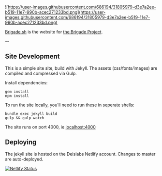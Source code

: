 
![https://user-images.githubusercontent.com/686194/31805979-d3e7a2ee-b519-11e7-990b-acec271233bd.png](https://user-images.githubusercontent.com/686194/31805979-d3e7a2ee-b519-11e7-990b-acec271233bd.png)

[Brigade.sh](//brigade.sh) is the website for [the Brigade Project](https://github.com/azure/brigade).

--

## Site Development

This is a simple site site, build with Jekyll. The assets (css/fonts/images) are compiled and compressed via Gulp.

Install dependencies:

```
gem install
npm install
```

To run the site locally, you'll need to run these in seperate shells:

```
bundle exec jekyll build
gulp && gulp watch
```

The site runs on port 4000, ie [localhost:4000](http://localhost:4000/)

## Deploying

The jekyll site is hosted on the Deislabs Netlify account. Changes to master are auto-deployed.

[![Netlify Status](https://api.netlify.com/api/v1/badges/4053560a-ff76-48ce-9841-5b145db53fb5/deploy-status)](https://app.netlify.com/sites/brigade-sh/deploys)
